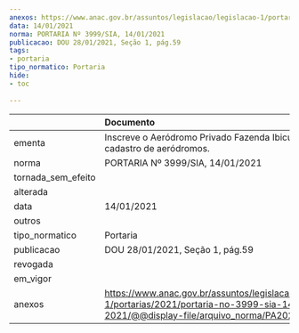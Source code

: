 ```yaml
---
anexos: https://www.anac.gov.br/assuntos/legislacao/legislacao-1/portarias/2021/portaria-no-3999-sia-14-01-2021/@@display-file/arquivo_norma/PA2021-3999.pdf
data: 14/01/2021
norma: PORTARIA Nº 3999/SIA, 14/01/2021
publicacao: DOU 28/01/2021, Seção 1, pág.59
tags:
- portaria
tipo_normatico: Portaria
hide: 
- toc 
 
---
```


|                    | Documento                                                                                                                                            |
|:-------------------|:-----------------------------------------------------------------------------------------------------------------------------------------------------|
| ementa             | Inscreve o Aeródromo Privado Fazenda Ibicuí (RS) no cadastro de aeródromos.                                                                          |
| norma              | PORTARIA Nº 3999/SIA, 14/01/2021                                                                                                                     |
| tornada_sem_efeito |                                                                                                                                                      |
| alterada           |                                                                                                                                                      |
| data               | 14/01/2021                                                                                                                                           |
| outros             |                                                                                                                                                      |
| tipo_normatico     | Portaria                                                                                                                                             |
| publicacao         | DOU 28/01/2021, Seção 1, pág.59                                                                                                                      |
| revogada           |                                                                                                                                                      |
| em_vigor           |                                                                                                                                                      |
| anexos             | https://www.anac.gov.br/assuntos/legislacao/legislacao-1/portarias/2021/portaria-no-3999-sia-14-01-2021/@@display-file/arquivo_norma/PA2021-3999.pdf |